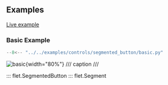 ## Examples

[Live example](https://flet-controls-gallery.fly.dev/buttons/segmentedbutton)

### Basic Example

```python
--8<-- "../../examples/controls/segmented_button/basic.py"
```

![basic](../../examples/controls/segmented_button/media/basic.gif){width="80%"}
/// caption
///

::: flet.SegmentedButton
::: flet.Segment
